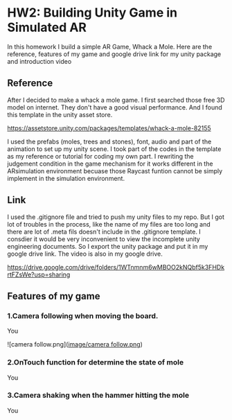 # HW2: Building Unity Game in Simulated AR

In this homework I build a simple AR Game, Whack a Mole. Here are the reference, features of my game and google drive link for my unity package and introduction video  

## Reference

After I decided to make a whack a mole game. I first searched those free 3D model on internet. They don't have a good visual performance. And I found this template in the unity asset store. 

https://assetstore.unity.com/packages/templates/whack-a-mole-82155

I used the prefabs (moles, trees and stones), font, audio and part of the animation to set up my unity scene. I took part of the codes in the template as my reference or tutorial for coding my own part. I rewriting the judgement condition in the game mechanism for it works different in the ARsimulation environment becuase those Raycast funtion cannot be simply implement in the simulation environment.


## Link

I used the .gitignore file and tried to push my unity files to my repo. But I got lot of troubles in the process, like the name of my files are too long and there are lot of .meta fils doesn't include in the .gitignore template. I consdier it would be very inconvenient to view the incomplete unity engineering documents. So I export the unity package and put it in my google drive link. The video is also in my google drive.

https://drive.google.com/drive/folders/1WTnmnm6wMBOO2kNQbf5k3FHDkrtFZsWe?usp=sharing


## Features of my game

### 1.Camera following when moving the board.
You 

![camera follow.png]([image/camera follow.png](https://github.com/Nianthony/cs294-137-hw2-tongnian/blob/aa22f7a0d2560ee0a0b4c70ac0738ce961985e67/image/camera%20follow.png))


### 2.OnTouch function for determine the state of mole
You 


### 3.Camera shaking when the hammer hitting the mole
You 


